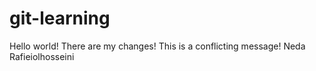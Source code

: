 # git-learning
Hello world!
There are my changes!
This is a conflicting message!
Neda Rafieiolhosseini